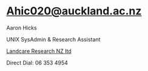 # Ahic020@auckland.ac.nz

Aaron Hicks

UNIX SysAdmin & Research Assistant

[Landcare Research NZ ltd](http://www.landcareresearch.co.nz)

Direct Dial: 06 353 4954
